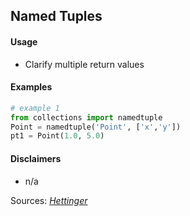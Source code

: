 ## Named Tuples

#### Usage

* Clarify multiple return values

#### Examples

```python
# example 1
from collections import namedtuple
Point = namedtuple('Point', ['x','y'])
pt1 = Point(1.0, 5.0)
```

#### Disclaimers

* n/a

Sources: [_Hettinger_](https://youtu.be/OSGv2VnC0go)